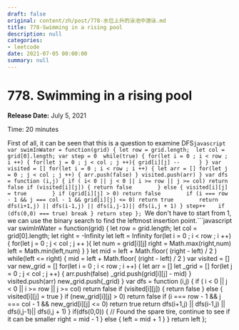 ```yaml
---
draft: false
original: content/zh/post/778-水位上升的泳池中游泳.md
title: 778-Swimming in a rising pool
description: null
categories:
- leetcode
date: 2021-07-05 00:00:00
summary: null
---
```


# 778. Swimming in a rising pool

**Release Date:** July 5, 2021

Time: 20 minutes

First of all, it can be seen that this is a question to examine DFS```javascript
var swimInWater = function(grid) {
  let row = grid.length;  let col = grid[0].length;
  var step = 0  while(true) {
    for(let i = 0 ; i < row ; i ++) {
      for(let j = 0 ; j < col ; j ++){
        grid[i][j] --      }
    }
    var visited = []
    for(let i = 0 ; i < row ; i ++) {
      let arr = []
      for(let j = 0 ; j < col ; j ++) {
        arr.push(false)
      }
      visited.push(arr)
    }
    var dfs = function (i,j) {
        if ( i< 0 || j < 0 || i >= row || j >= col) return false
        if (visited[i][j]) {
          return false        } else {
          visited[i][j] = true        }
        if (grid[i][j] > 0) return false        if (i === row - 1 && j === col - 1 && grid[i][j] <= 0) return true        return dfs(i+1,j) || dfs(i-1,j) || dfs(i,j-1)|| dfs(i,j + 1)
    }
    step++    if (dfs(0,0) === true) break
  }
  return step
};
```We don't have to start from 1, we can use the binary search to find the leftmost insertion point.```javascript
var swimInWater = function(grid) {
  let row = grid.length;  let col = grid[0].length;
  let right = -Infinity  let left = Infinity  for(let i = 0 ; i < row ; i ++) {
    for(let j = 0 ; j < col ; j ++ ){
      let num = grid[i][j]
      right = Math.max(right,num)
      left = Math.min(left,num)
    }
  }
  let mid = left + Math.floor( (right - left) / 2 )
  while(left <= right) {
    mid = left + Math.floor( (right - left) / 2 )
    var visited = []
    var new_grid = []
    for(let i = 0 ; i < row ; i ++) {
      let arr = []
      let _grid = []
      for(let j = 0 ; j < col ; j ++) {
        arr.push(false)
        _grid.push(grid[i][j] - mid)
      }
      visited.push(arr)
      new_grid.push(_grid)
    }
    var dfs = function (i,j) {
      if ( i < 0 || j < 0 || i >= row || j >= col) return false
      if (visited[i][j]) {
        return false      } else {
        visited[i][j] = true      }
      if (new_grid[i][j] > 0) return false      if (i === row - 1 && j === col - 1 && new_grid[i][j] <= 0) return true      return dfs(i+1,j) || dfs(i-1,j) || dfs(i,j-1)|| dfs(i,j + 1)
    }
    if(dfs(0,0)) {
      // Found the spare tire, continue to see if it can be smaller right = mid - 1 } else {
      left =  mid + 1    }
  }
  return left
};
```

